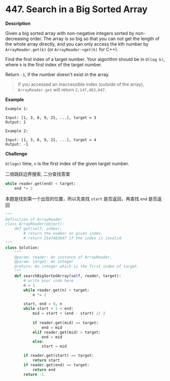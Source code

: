 # 447. Search in a Big Sorted Array


**Description**

Given a big sorted array with non-negative integers sorted by non-decreasing order. The array is so big so that you can not get the length of the whole array directly, and you can only access the kth number by `ArrayReader.get(k)` (or `ArrayReader->get(k)` for C++).

Find the first index of a target number. Your algorithm should be in `O(log k)`, where `k` is the first index of the target number.

Return `-1`, if the number doesn't exist in the array.

> If you accessed an inaccessible index (outside of the array), `ArrayReader.get` will return `2,147,483,647`.


**Example**

```
Example 1:

Input: [1, 3, 6, 9, 21, ...], target = 3
Output: 1

Example 2:

Input: [1, 3, 6, 9, 21, ...], target = 4
Output: -1
```

**Challenge**

`O(logn)` time, `n` is the first index of the given target number.




二倍跳跃边界搜索, 二分查找答案

```python
while reader.get(end) < target:
    end *= 2
```

本题是找到第一个出现的位置，所以先查找 `start` 是否返回，再查找 `end` 是否返回



```python
"""
Definition of ArrayReader
class ArrayReader(object):
    def get(self, index):
    	# return the number on given index, 
        # return 2147483647 if the index is invalid.
"""
class Solution:
    """
    @param: reader: An instance of ArrayReader.
    @param: target: An integer
    @return: An integer which is the first index of target.
    """
    def searchBigSortedArray(self, reader, target):
        # write your code here
        n = 1
        while reader.get(n) < target:
            n *= 2

        start, end = 0, n
        while start + 1 < end:
            mid = start + (end - start) // 2
            
            if reader.get(mid) == target:
                end = mid
            elif reader.get(mid) > target:
                end = mid
            else:
                start = mid

        if reader.get(start) == target:
            return start
        if reader.get(end) == target:
            return end
        return -1

```
